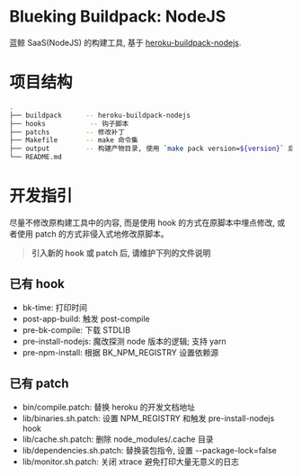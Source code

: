 # Blueking Buildpack: NodeJS

蓝鲸 SaaS(NodeJS) 的构建工具, 基于 [heroku-buildpack-nodejs](https://elements.heroku.com/buildpacks/heroku/heroku-buildpack-nodejs).

# 项目结构
```bash
.
├── buildpack      -- heroku-buildpack-nodejs
├── hooks           -- 钩子脚本
├── patchs         -- 修改补丁
├── Makefile       -- make 命令集
├── output         -- 构建产物目录, 使用 `make pack version=${version}` 后自动生成
└── README.md
```

# 开发指引
尽量不修改原构建工具中的内容, 而是使用 hook 的方式在原脚本中埋点修改, 或者使用 patch 的方式非侵入式地修改原脚本。
> **引入新的 hook 或 patch 后, 请维护下列的文件说明**

## 已有 hook
- bk-time: 打印时间
- post-app-build: 触发 post-compile
- pre-bk-compile: 下载 STDLIB
- pre-install-nodejs: 魔改探测 node 版本的逻辑; 支持 yarn
- pre-npm-install: 根据 BK_NPM_REGISTRY 设置依赖源

## 已有 patch
- bin/compile.patch: 替换 heroku 的开发文档地址
- lib/binaries.sh.patch: 设置 NPM_REGISTRY 和触发 pre-install-nodejs hook
- lib/cache.sh.patch: 删除 node_modules/.cache 目录
- lib/dependencies.sh.patch: 替换装包指令, 设置 --package-lock=false
- lib/monitor.sh.patch: 关闭 xtrace 避免打印大量无意义的日志

